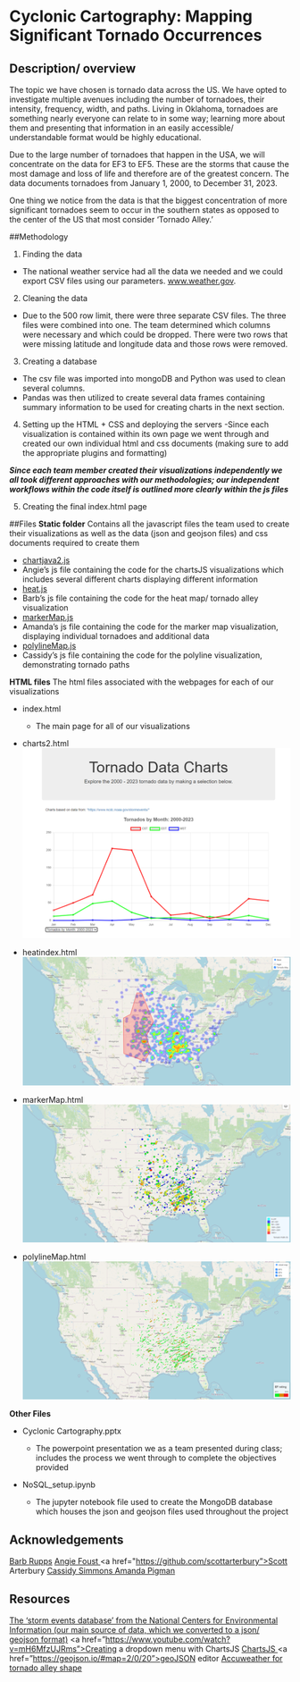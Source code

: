 # Cyclonic Cartography: Mapping Significant Tornado Occurrences

## Description/ overview
The topic we have chosen is tornado data across the US. We have opted to investigate multiple avenues including the number of tornadoes, their intensity, frequency, width, and paths. Living in Oklahoma, tornadoes are something nearly everyone can relate to in some way; learning more about them and presenting that information in an easily accessible/ understandable format would be highly educational.

Due to the large number of tornadoes that happen in the USA, we will concentrate on the data for EF3 to EF5. These are the storms that cause the most damage and loss of life and therefore are of the greatest concern. The data documents tornadoes from January 1, 2000, to December 31, 2023.

One thing we notice from the data is that the biggest concentration of more significant tornadoes seem to occur in the southern states as opposed to the center of the US that most consider ‘Tornado Alley.’

##Methodology
1. Finding the data
- The national weather service had all the data we needed and we could export CSV files using our parameters. www.weather.gov.

2. Cleaning the data
- Due to the 500 row limit, there were three separate CSV files. The three files were combined into one. The team determined which columns were necessary and which could be dropped. There were two rows that were missing latitude and longitude data and those rows were removed. 

3. Creating a database
- The csv file was imported into mongoDB and Python was used to clean several columns.
- Pandas was then utilized to create several data frames containing summary information to be used for creating charts in the next section.

4. Setting up the HTML + CSS and deploying the servers
-Since each visualization is contained within its own page we went through and created our own individual html and css documents (making sure to add the appropriate plugins and formatting)

**_Since each team member created their visualizations independently we all took different approaches with our methodologies; our independent workflows within the code itself is outlined more clearly within the js files_**

5. Creating the final index.html page 


##Files
**Static folder**
Contains all the javascript files the team used to create their visualizations as well as the data (json and geojson files) and css documents required to create them
- <a href="https://github.com/brupps/project_3/blob/main/static/chartjava2.js">chartjava2.js</a>
- Angie’s js file containing the code for the chartsJS visualizations which includes several different charts displaying different information
- <a href="https://github.com/brupps/project_3/blob/main/static/heat.js">heat.js </a>
- Barb’s js file containing the code for the heat map/ tornado alley visualization
- <a href="https://github.com/brupps/project_3/blob/main/static/markerMap.js">markerMap.js </a>
- Amanda’s js file containing the code for the marker map visualization, displaying individual tornadoes and additional data
- <a href="https://github.com/brupps/project_3/blob/main/static/polylineMap.js">polylineMap.js </a>
- Cassidy’s js file containing the code for the polyline visualization, demonstrating tornado paths

**HTML files**
The html files associated with the webpages for each of our visualizations

- index.html
	- The main page for all of our visualizations

- charts2.html
![a screenshot of the chartsJS visualization](https://github.com/brupps/project_3/blob/main/images/charts2image.PNG)

- heatindex.html
![a screenshot of the heat map/ tornado alley visualization](https://github.com/brupps/project_3/blob/main/images/heatIndexImage.PNG)

- markerMap.html
![a screenshot of the marker map visualization](https://github.com/brupps/project_3/blob/main/images/markerMapImage.PNG)

- polylineMap.html
![a screenshot of the polyline map visualization](https://github.com/brupps/project_3/blob/main/images/polylineMapImage.PNG)

**Other Files**
- Cyclonic Cartography.pptx
	- The powerpoint presentation we as a team presented during class; includes the process we went through to complete the objectives provided

- NoSQL_setup.ipynb
	- The jupyter notebook file used to create the MongoDB database which houses the json and geojson files used throughout the project


## Acknowledgements
<a href="https://github.com/brupps">Barb Rupps</a>
<a href="https://github.com/angiecfoust">Angie Foust </a>
<a href="https://github.com/scottarterbury”>Scott Arterbury</a>
<a href="https://github.com/cassidysimmons">Cassidy Simmons </a>
<a href="https://github.com/ASPigman">Amanda Pigman </a>


## Resources
<a href="https://www.ncdc.noaa.gov/stormevents/listevents.jsp?eventType=%28C%29+Tornado&beginDate_mm=01&beginDate_dd=01&beginDate_yyyy=2000&endDate_mm=12&endDate_dd=31&endDate_yyyy=2010&hailfilter=0.00&tornfilter=3&windfilter=000&sort=DT&submitbutton=Search&statefips=-999%2CALL">The ‘storm events database’ from the National Centers for Environmental Information (our main source of data, which we converted to a json/ geojson format)</a>
<a href=”https://www.youtube.com/watch?v=mH6MfzUJRms”>Creating a dropdown menu with ChartsJS</a>
<a href=”https://www.chartjs.org/docs/latest/samples/information.html”>ChartsJS </a>
<a href=”https://geojson.io/#map=2/0/20”>geoJSON editor </a>
<a href=”https://www.accuweather.com/en/severe-weather/is-tornado-alley-shifting-east/1162839”>Accuweather for tornado alley shape </a>
